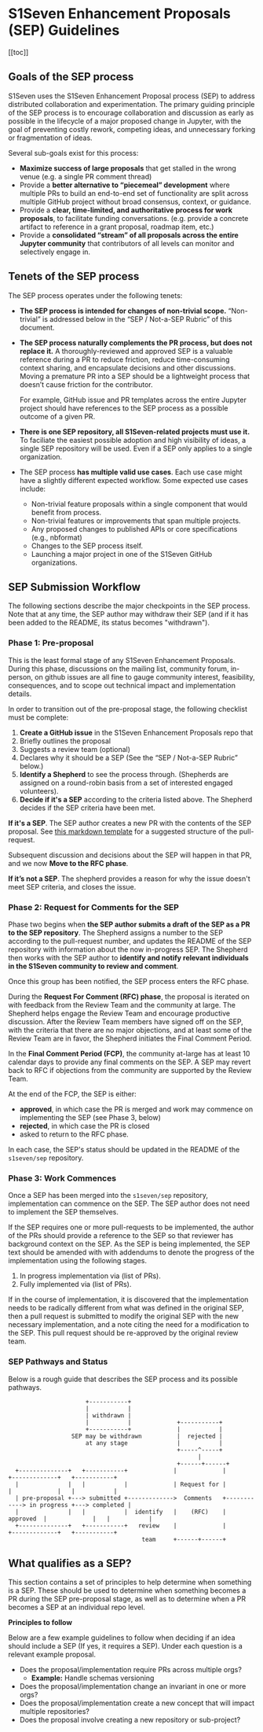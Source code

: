 # S1Seven Enhancement Proposals (SEP) Guidelines

[[toc]]

## Goals of the SEP process

S1Seven uses the S1Seven Enhancement Proposal process (SEP)
to address distributed collaboration and experimentation.
The primary guiding principle of the SEP process is to
encourage collaboration and discussion as early as possible in the lifecycle
of a major proposed change in Jupyter, with the goal of preventing costly rework,
competing ideas, and unnecessary forking or fragmentation of ideas.

Several sub-goals exist for this process:

- **Maximize success of large proposals** that get stalled in the wrong venue (e.g. a single PR comment thread)
- Provide a **better alternative to “piecemeal” development** where multiple PRs
  to build an end-to-end set of functionality are split across multiple GitHub
  project without broad consensus, context, or guidance.
- Provide a **clear, time-limited, and authoritative process for work proposals**,
  to facilitate funding conversations. (e.g. provide a concrete artifact to reference
  in a grant proposal, roadmap item, etc.)
- Provide a **consolidated “stream” of all proposals across the entire Jupyter community**
  that contributors of all levels can monitor and selectively engage in.

## Tenets of the SEP process

The SEP process operates under the following tenets:

- **The SEP process is intended for changes of non-trivial scope.**
  “Non-trivial” is addressed below in the “SEP / Not-a-SEP Rubric” of this document.

- **The SEP process naturally complements the PR process, but does not replace it.**
  A thoroughly-reviewed and approved SEP is a valuable reference during a PR to
  reduce friction, reduce time-consuming context sharing, and encapsulate decisions
  and other discussions. Moving a premature PR into a SEP should be a lightweight
  process that doesn’t cause friction for the contributor.

  For example, GitHub issue and PR templates across the entire Jupyter project should have
  references to the SEP process as a possible outcome of a given PR.

- **There is one SEP repository, all S1Seven-related projects must use it.**
  To faciliate the easiest possible adoption and high visibility of ideas, a
  single SEP repository will be used. Even if a SEP only applies to a single organization.

- The SEP process **has multiple valid use cases**. Each use case might have a
  slightly different expected workflow. Some expected use cases include:

  - Non-trivial feature proposals within a single component that would benefit from
    process.
  - Non-trivial features or improvements that span multiple projects.
  - Any proposed changes to published APIs or core specifications (e.g., nbformat)
  - Changes to the SEP process itself.
  - Launching a major project in one of the S1Seven GitHub organizations.

## SEP Submission Workflow

The following sections describe the major checkpoints in the SEP process.
Note that at any time, the SEP author may withdraw their SEP (and if it has
been added to the README, its status becomes "withdrawn").

### Phase 1: Pre-proposal

This is the least formal stage of any S1Seven Enhancement Proposals. During this
phase, discussions on the mailing list, community forum, in-person, on github issues
are all fine to gauge community interest, feasibility, consequences, and to
scope out technical impact and implementation details.

In order to transition out of the pre-proposal stage, the following checklist must be complete:

1. **Create a GitHub issue** in the S1Seven Enhancement Proposals repo that
1. Briefly outlines the proposal
1. Suggests a review team (optional)
1. Declares why it should be a SEP (See the “SEP / Not-a-SEP Rubric” below.)
1. **Identify a Shepherd** to see the process through. (Shepherds are assigned
   on a round-robin basis from a set of interested engaged volunteers).
1. **Decide if it's a SEP** according to the criteria listed above. The Shepherd decides if the SEP criteria have been met.

**If it's a SEP**. The SEP author creates a new PR with the contents of the SEP proposal. See [this markdown template](SEP-TEMPLATE.md) for a suggested structure of the pull-request.

Subsequent discussion and decisions about the SEP will happen in that PR, and
we now **Move to the RFC phase**.

**If it’s not a SEP**. The shepherd provides a reason for why the issue
doesn't meet SEP criteria, and closes the issue.

### Phase 2: Request for Comments for the SEP

Phase two begins when **the SEP author submits a draft of the SEP as a PR to the SEP repository**.
The Shepherd assigns a number to the SEP according to the pull-request number, and updates
the README of the SEP repository with information about the now in-progress SEP.
The Shepherd then works with the SEP author to
**identify and notify relevant individuals in the S1Seven community to review and comment**.

Once this group has been notified, the SEP process enters the RFC phase.

During the **Request For Comment (RFC) phase**, the proposal is iterated on with
feedback from the Review Team and the community at large. The Shepherd helps engage
the Review Team and encourage productive discussion. After the Review Team members
have signed off on the SEP, with the criteria that there are no major objections,
and at least some of the Review Team are in favor, the Shepherd initiates the Final Comment Period.

In the **Final Comment Period (FCP)**, the community at-large has at least 10 calendar days
to provide any final comments on the SEP. A SEP may revert back to RFC if
objections from the community are supported by the Review Team.

At the end of the FCP, the SEP is either:

- **approved**, in which case the PR is merged and work may commence on implementing the SEP (see Phase 3, below)
- **rejected**, in which case the PR is closed
- asked to return to the RFC phase.

In each case, the SEP's status should be updated in the README of the
`s1seven/sep` repository.

### Phase 3: Work Commences

Once a SEP has been merged into the `s1seven/sep` repository,
implementation can commence on the SEP. The SEP author does not need to implement the SEP themselves.

If the SEP requires one or more pull-requests to be implemented, the author of the PRs should
provide a reference to the SEP so that reviewer has background context on the SEP.
As the SEP is being implemented, the SEP text should be amended with with addendums to
denote the progress of the implementation using the following stages.

1. In progress implementation via (list of PRs).
2. Fully implemented via (list of PRs).

If in the course of implementation, it is discovered that the implementation needs to
be radically different from what was defined in the original SEP, then a pull
request is submitted to modify the original SEP with the new necessary implementation,
and a note citing the need for a modification to the SEP.
This pull request should be re-approved by the original review team.

### SEP Pathways and Status

Below is a rough guide that describes the SEP process and its possible pathways.

```
                      +-----------+
                      |           |
                      | withdrawn |
                      |           |             +-----------+
                      +-----------+             |           |
                  SEP may be withdrawn          |  rejected |
                      at any stage              |           |
                                                +-----^-----+
                                                      |
                                                +------+------+
  +--------------+   +-----------+             |             |            +-------------+   +-----------+
  |              |   |           |             | Request for |            |             |   |           |
  | pre-proposal +---> submitted +------------->  Comments   +------------> in progress +---> completed |
  |              |   |           |  identify   |    (RFC)    |  approved  |             |   |           |
  +--------------+   +-----------+   review    |             |            +-------------+   +-----------+
                                      team     +------+------+
```

## What qualifies as a SEP?

This section contains a set of principles to help determine when something is a SEP.
These should be used to determine when something becomes a PR during the SEP
pre-proposal stage, as well as to determine when a PR becomes a SEP at an individual repo level.

**Principles to follow**

Below are a few example guidelines to follow when deciding if an idea should include
a SEP (If yes, it requires a SEP). Under each question is a relevant example proposal.

- Does the proposal/implementation require PRs across multiple orgs?
  - **Example:** Handle schemas versioning
- Does the proposal/implementation change an invariant in one or more orgs?
- Does the proposal/implementation create a new concept that will impact multiple repositories?
- Does the proposal involve creating a new repository or sub-project?
